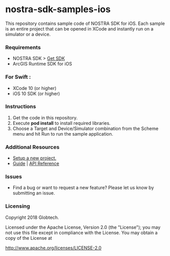 # nostra-sdk-samples-ios

This repository contains sample code of NOSTRA SDK for iOS. Each sample is an entire project that can be opened in XCode and instantly run on a simulator or a device.

### Requirements

- NOSTRA SDK > [Get SDK](https://developer.nostramap.com/developer/V3/ios.html#/home)
- ArcGIS Runtime SDK for iOS


### For Swift :
- XCode 10 (or higher)
- iOS 10 SDK (or higher)

### Instructions
1. Get the code in this repository.
2. Execute **pod install** to install required libraries.
3. Choose a Target and Device/Simulator combination from the Scheme menu and hit Run to run the sample application.

### Additional Resources

- [Setup a new project.](https://developer.nostramap.com/developer/V3/ios.html#/guide/guideOverview)
- [Guide](https://developer.nostramap.com/developer/V3/ios.html#/guide/guideBuildFirstMap) | [API Reference](https://developer.nostramap.com/developer/V3/iOs/apiRef/index.html)

### Issues

- Find a bug or want to request a new feature? Please let us know by submitting an issue.

### Licensing

Copyright 2018 Globtech.

Licensed under the Apache License, Version 2.0 (the "License"); you may not use this file except in compliance with the License. You may obtain a copy of the License at

http://www.apache.org/licenses/LICENSE-2.0
